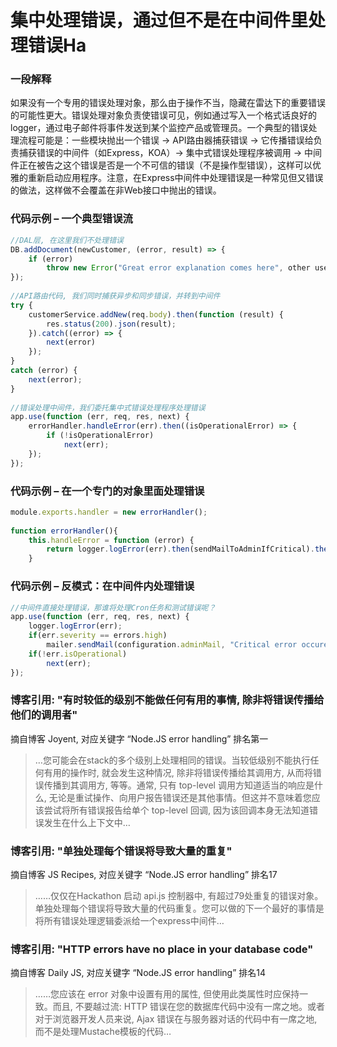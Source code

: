 # 集中处理错误，通过但不是在中间件里处理错误Ha


### 一段解释

如果没有一个专用的错误处理对象，那么由于操作不当，隐藏在雷达下的重要错误的可能性更大。错误处理对象负责使错误可见，例如通过写入一个格式话良好的logger，通过电子邮件将事件发送到某个监控产品或管理员。一个典型的错误处理流程可能是：一些模块抛出一个错误 -> API路由器捕获错误 -> 它传播错误给负责捕获错误的中间件（如Express，KOA）-> 集中式错误处理程序被调用 -> 中间件正在被告之这个错误是否是一个不可信的错误（不是操作型错误），这样可以优雅的重新启动应用程序。注意，在Express中间件中处理错误是一种常见但又错误的做法，这样做不会覆盖在非Web接口中抛出的错误。



### 代码示例 – 一个典型错误流

```javascript
//DAL层, 在这里我们不处理错误
DB.addDocument(newCustomer, (error, result) => {
    if (error)
        throw new Error("Great error explanation comes here", other useful parameters)
});
 
//API路由代码, 我们同时捕获异步和同步错误，并转到中间件
try {
    customerService.addNew(req.body).then(function (result) {
        res.status(200).json(result);
    }).catch((error) => {
        next(error)
    });
}
catch (error) {
    next(error);
}
 
//错误处理中间件，我们委托集中式错误处理程序处理错误
app.use(function (err, req, res, next) {
    errorHandler.handleError(err).then((isOperationalError) => {
        if (!isOperationalError)
            next(err);
    });
});

```

### 代码示例 – 在一个专门的对象里面处理错误

```javascript
module.exports.handler = new errorHandler();
 
function errorHandler(){
    this.handleError = function (error) {
        return logger.logError(err).then(sendMailToAdminIfCritical).then(saveInOpsQueueIfCritical).then(determineIfOperationalError);
    }

```

### 代码示例 – 反模式：在中间件内处理错误

```javascript
//中间件直接处理错误，那谁将处理Cron任务和测试错误呢？
app.use(function (err, req, res, next) {
    logger.logError(err);
    if(err.severity == errors.high)
        mailer.sendMail(configuration.adminMail, "Critical error occured", err);
    if(!err.isOperational)
        next(err);
});

```

### 博客引用: "有时较低的级别不能做任何有用的事情, 除非将错误传播给他们的调用者"
 摘自博客 Joyent, 对应关键字 “Node.JS error handling” 排名第一
 
 > …您可能会在stack的多个级别上处理相同的错误。当较低级别不能执行任何有用的操作时, 就会发生这种情况, 除非将错误传播给其调用方, 从而将错误传播到其调用方, 等等。通常, 只有 top-level 调用方知道适当的响应是什么, 无论是重试操作、向用户报告错误还是其他事情。但这并不意味着您应该尝试将所有错误报告给单个 top-level 回调, 因为该回调本身无法知道错误发生在什么上下文中…

 
### 博客引用: "单独处理每个错误将导致大量的重复"
 摘自博客 JS Recipes, 对应关键字 “Node.JS error handling” 排名17
 
 > ……仅仅在Hackathon 启动 api.js 控制器中, 有超过79处重复的错误对象。单独处理每个错误将导致大量的代码重复。您可以做的下一个最好的事情是将所有错误处理逻辑委派给一个express中间件…


### 博客引用: "HTTP errors have no place in your database code"
 摘自博客 Daily JS, 对应关键字 “Node.JS error handling” 排名14
 
 > ……您应该在 error 对象中设置有用的属性, 但使用此类属性时应保持一致。而且, 不要越过流: HTTP 错误在您的数据库代码中没有一席之地。或者对于浏览器开发人员来说, Ajax 错误在与服务器对话的代码中有一席之地, 而不是处理Mustache模板的代码…

